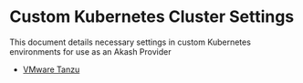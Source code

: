 # Custom Kubernetes Cluster Settings

This document details necessary settings in custom Kubernetes environments for use as an Akash Provider

* [VMware Tanzu](broken-reference)
